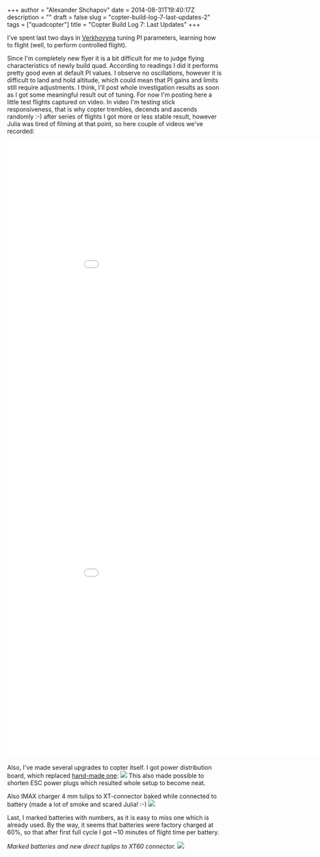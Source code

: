 +++
author = "Alexander Shchapov"
date = 2014-08-31T19:40:17Z
description = ""
draft = false
slug = "copter-build-log-7-last-updates-2"
tags = ["quadcopter"]
title = "Copter Build Log 7: Last Updates"
+++

I've spent last two days in [Verkhovyna](http://goo.gl/bhGISJ) tuning PI parameters, learning how to flight (well, to perform controlled flight).

Since I'm completely new flyer it is a bit difficult for me to judge flying characteristics of newly build quad. According to readings I did it performs pretty good even at default PI values. I observe no oscillations, however it is difficult to land and hold altitude, which could mean that PI gains and limits still require adjustments. I think, I'll post whole investigation results as soon as I got some meaningful result out of tuning. For now I'm posting here a little test flights captured on video. In video I'm testing stick responsiveness, that is why copter trembles, decends and ascends randomly :-) after series of flights I got more or less stable result, however Julia was tired of filming at that point, so here couple of videos we've recorded:

<iframe width="960" height="720" src="//www.youtube.com/embed/b0MvE52WOBE?rel=0&amp;vq=hd720" frameborder="0" allowfullscreen></iframe>

<iframe width="960" height="720" src="//www.youtube.com/embed/bP0GgxhhCZM?rel=0&amp;vq=hd720" frameborder="0" allowfullscreen></iframe>

Also, I've made several upgrades to copter itself. I got power distribution board, which replaced [hand-made one](http://darednaxella.name/img/2014/Aug/2014-08-19-20-12-58.jpg): ![](/img/2014/Aug/2014-08-31-22-13-05.jpg) This also made possible to shorten ESC power plugs which resulted whole setup to become neat.

Also IMAX charger 4 mm tulips to XT-connector baked while connected to battery (made a lot of smoke and scared Julia! :-) ![](/img/2014/Aug/2014-08-29-18-32-43.jpg)

Last, I marked batteries with numbers, as it is easy to miss one which is already used. By the way, it seems that batteries were factory charged at 60%, so that after first full cycle I got ~10 minutes of flight time per battery.

_Marked batteries and new direct tuplips to XT60 connector._ ![](/img/2014/Aug/2014-08-31-22-22-58.jpg)
